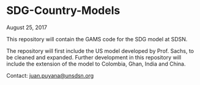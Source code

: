 # SDG-Country-Models
August 25, 2017

This repository will contain the GAMS code for the SDG model at SDSN.

The repository will first include the US model developed by Prof. Sachs, to be cleaned and expanded.
Further development in this repository will include the extension of the model to Colombia, Ghan, India and China.

Contact: juan.puyana@unsdsn.org
